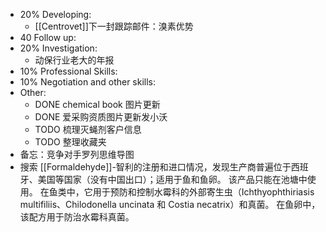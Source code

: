- 20% Developing:
	- [[Centrovet]]下一封跟踪邮件：溴素优势
- 40 Follow up:
- 20% Investigation:
	- 动保行业老大的年报
- 10% Professional Skills:
- 10% Negotiation and other skills:
- Other:
	- DONE chemical book 图片更新
	- DONE 爱采购资质图片更新发小沃
	- TODO 梳理灭蝇剂客户信息
	- TODO 整理收藏夹
- 备忘：竞争对手罗列思维导图
- 搜索 [[Formaldehyde]]-智利的注册和进口情况，发现生产商普遍位于西班牙、美国等国家（没有中国出口）；适用于鱼和鱼卵。 该产品只能在池塘中使用。 在鱼类中，它用于预防和控制水霉科的外部寄生虫（Ichthyophthiriasis multifiliis、Chilodonella uncinata 和 Costia necatrix）和真菌。 在鱼卵中，该配方用于防治水霉科真菌。